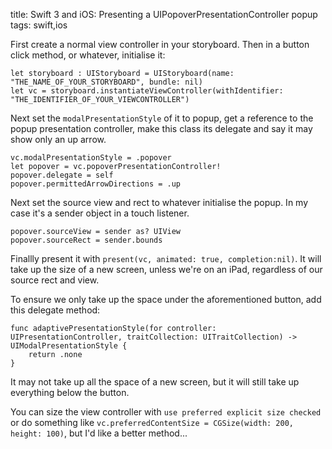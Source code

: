 title: Swift 3 and iOS: Presenting a UIPopoverPresentationController popup
tags: swift,ios

First create a normal view controller in your storyboard. Then in a button click method, or whatever, initialise it:

    let storyboard : UIStoryboard = UIStoryboard(name: "THE_NAME_OF_YOUR_STORYBOARD", bundle: nil)
    let vc = storyboard.instantiateViewController(withIdentifier: "THE_IDENTIFIER_OF_YOUR_VIEWCONTROLLER")

Next set the `modalPresentationStyle` of it to popup, get a reference to the popup presentation controller, make this class its delegate and say it may show only an up arrow.

    vc.modalPresentationStyle = .popover
    let popover = vc.popoverPresentationController!
    popover.delegate = self
    popover.permittedArrowDirections = .up

Next set the source view and rect to whatever initialise the popup. In my case it's a sender object in a touch listener.

    popover.sourceView = sender as? UIView
    popover.sourceRect = sender.bounds

Finallly present it with `present(vc, animated: true, completion:nil)`. It will take up the size of a new screen, unless we're on an iPad, regardless of our source rect and view.

To ensure we only take up the space under the aforementioned button, add this delegate method:

    func adaptivePresentationStyle(for controller: UIPresentationController, traitCollection: UITraitCollection) -> UIModalPresentationStyle {
        return .none
    }

It may not take up all the space of a new screen, but it will still take up everything below the button. 

You can size the view controller with `use preferred explicit size checked` or do something like `vc.preferredContentSize = CGSize(width: 200, height: 100)`, but I'd like a better method...
